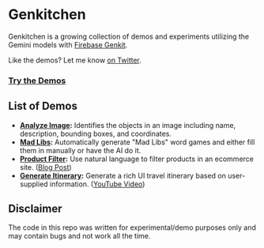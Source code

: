 # Genkitchen

Genkitchen is a growing collection of demos and experiments utilizing the
Gemini models with [Firebase Genkit](https://github.com/mbleigh/genkit).

Like the demos? Let me know [on Twitter](https://twitter.com/mbleigh).

### [Try the Demos](https://genkitchen.mbleigh.devb/)

## List of Demos

* **[Analyze Image](tree/main/src/analyzeImage):** Identifies the objects in an image including name, description, bounding boxes, and coordinates.
* **[Mad Libs](tree/main/src/madlibs):** Automatically generate "Mad Libs" word games and either fill them in manually or have the AI do it.
* **[Product Filter](tree/main/src/filter):** Use natural language to filter products in an ecommerce site. ([Blog Post](https://mbleigh.dev/posts/ai-data-filter/))
* **[Generate Itinerary](tree/main/src/analyzeImage):** Generate a rich UI travel itinerary based on user-supplied information. ([YouTube Video](https://www.youtube.com/watch?v=D5qxlu3A9D4))

## Disclaimer

The code in this repo was written for experimental/demo purposes only and
may contain bugs and not work all the time.